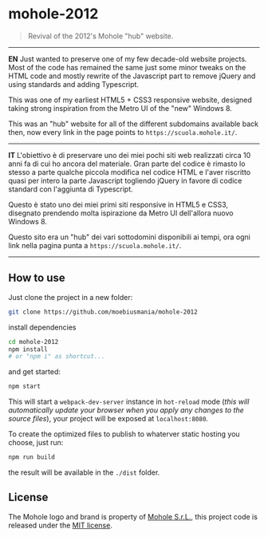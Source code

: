 # mohole-2012

> Revival of the 2012's Mohole "hub" website.

---

**EN**
Just wanted to preserve one of my few decade-old website projects. Most of the code has remained the same just some minor tweaks on the HTML code and mostly rewrite of the Javascript part to remove jQuery and using standards and adding Typescript.

This was one of my earliest HTML5 + CSS3 responsive website, designed taking strong inspiration from the Metro UI of the "new" Windows 8.

This was an "hub" website for all of the different subdomains available back then, now every link in the page points to `https://scuola.mohole.it/`.

---

**IT**
L'obiettivo è di preservare uno dei miei pochi siti web realizzati circa 10 anni fa di cui ho ancora del materiale. Gran parte del codice è rimasto lo stesso a parte qualche piccola modifica nel codice HTML e l'aver riscritto quasi per intero la parte Javascript togliendo jQuery in favore di codice standard con l'aggiunta di Typescript.

Questo è stato uno dei miei primi siti responsive in HTML5 e CSS3, disegnato prendendo molta ispirazione da Metro UI dell'allora nuovo Windows 8.

Questo sito era un "hub" dei vari sottodomini disponibili ai tempi, ora ogni link nella pagina punta a `https://scuola.mohole.it/`.

---

## How to use

Just clone the project in a new folder:

```bash
git clone https://github.com/moebiusmania/mohole-2012
```

install dependencies

```bash
cd mohole-2012
npm install
# or "npm i" as shortcut...
```

and get started:

```bash
npm start
```

This will start a `webpack-dev-server` instance in `hot-reload` mode (_this will automatically update your browser when you apply any changes to the source files_), your project will be exposed at `localhost:8080`.

To create the optimized files to publish to whaterver static hosting you choose, just run:

```bash
npm run build
```

the result will be available in the `./dist` folder.

## License

The Mohole logo and brand is property of [Mohole S.r.L.](https://scuola.mohole.it/), this project code is released under the [MIT license](LICENSE).
